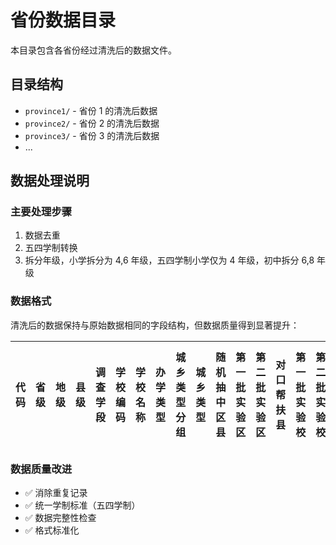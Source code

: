 # 省份数据目录

本目录包含各省份经过清洗后的数据文件。

## 目录结构

- `province1/` - 省份 1 的清洗后数据
- `province2/` - 省份 2 的清洗后数据
- `province3/` - 省份 3 的清洗后数据
- ...

## 数据处理说明

### 主要处理步骤

1. 数据去重
2. 五四学制转换
3. 拆分年级，小学拆分为 4,6 年级，五四学制小学仅为 4 年级，初中拆分 6,8 年级

### 数据格式

清洗后的数据保持与原始数据相同的字段结构，但数据质量得到显著提升：

| 代码 | 省级 | 地级 | 县级 | 调查学段 | 学校编码 | 学校名称 | 办学类型 | 城乡类型分组 | 城乡类型 | 随机抽中区县 | 第一批实验区 | 第二批实验区 | 对口帮扶县 | 第一批实验校 | 第二批实验校 | 框 1 与框 2 重复 | 框 1 与框 3 重复 | 框 2 与框 3 重复 | 标星 |
| ---- | ---- | ---- | ---- | -------- | -------- | -------- | -------- | ------------ | -------- | ------------ | ------------ | ------------ | ---------- | ------------ | ------------ | ---------------- | ---------------- | ---------------- | ---- |

### 数据质量改进

- ✅ 消除重复记录
- ✅ 统一学制标准（五四学制）
- ✅ 数据完整性检查
- ✅ 格式标准化
